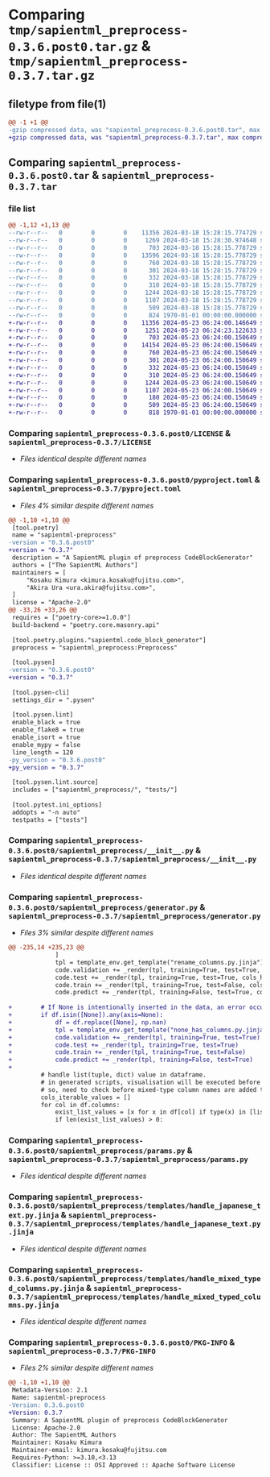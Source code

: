 # Comparing `tmp/sapientml_preprocess-0.3.6.post0.tar.gz` & `tmp/sapientml_preprocess-0.3.7.tar.gz`

## filetype from file(1)

```diff
@@ -1 +1 @@
-gzip compressed data, was "sapientml_preprocess-0.3.6.post0.tar", max compression
+gzip compressed data, was "sapientml_preprocess-0.3.7.tar", max compression
```

## Comparing `sapientml_preprocess-0.3.6.post0.tar` & `sapientml_preprocess-0.3.7.tar`

### file list

```diff
@@ -1,12 +1,13 @@
--rw-r--r--   0        0        0    11356 2024-03-18 15:28:15.774729 sapientml_preprocess-0.3.6.post0/LICENSE
--rw-r--r--   0        0        0     1269 2024-03-18 15:28:30.974648 sapientml_preprocess-0.3.6.post0/pyproject.toml
--rw-r--r--   0        0        0      703 2024-03-18 15:28:15.778729 sapientml_preprocess-0.3.6.post0/sapientml_preprocess/__init__.py
--rw-r--r--   0        0        0    13596 2024-03-18 15:28:15.778729 sapientml_preprocess-0.3.6.post0/sapientml_preprocess/generator.py
--rw-r--r--   0        0        0      760 2024-03-18 15:28:15.778729 sapientml_preprocess-0.3.6.post0/sapientml_preprocess/params.py
--rw-r--r--   0        0        0      301 2024-03-18 15:28:15.778729 sapientml_preprocess-0.3.6.post0/sapientml_preprocess/templates/drop_one_value_columns.py.jinja
--rw-r--r--   0        0        0      332 2024-03-18 15:28:15.778729 sapientml_preprocess-0.3.6.post0/sapientml_preprocess/templates/handle_inf_columns.py.jinja
--rw-r--r--   0        0        0      310 2024-03-18 15:28:15.778729 sapientml_preprocess-0.3.6.post0/sapientml_preprocess/templates/handle_iterable_values.py.jinja
--rw-r--r--   0        0        0     1244 2024-03-18 15:28:15.778729 sapientml_preprocess-0.3.6.post0/sapientml_preprocess/templates/handle_japanese_text.py.jinja
--rw-r--r--   0        0        0     1107 2024-03-18 15:28:15.778729 sapientml_preprocess-0.3.6.post0/sapientml_preprocess/templates/handle_mixed_typed_columns.py.jinja
--rw-r--r--   0        0        0      509 2024-03-18 15:28:15.778729 sapientml_preprocess-0.3.6.post0/sapientml_preprocess/templates/rename_columns.py.jinja
--rw-r--r--   0        0        0      824 1970-01-01 00:00:00.000000 sapientml_preprocess-0.3.6.post0/PKG-INFO
+-rw-r--r--   0        0        0    11356 2024-05-23 06:24:00.146649 sapientml_preprocess-0.3.7/LICENSE
+-rw-r--r--   0        0        0     1251 2024-05-23 06:24:23.122633 sapientml_preprocess-0.3.7/pyproject.toml
+-rw-r--r--   0        0        0      703 2024-05-23 06:24:00.150649 sapientml_preprocess-0.3.7/sapientml_preprocess/__init__.py
+-rw-r--r--   0        0        0    14154 2024-05-23 06:24:00.150649 sapientml_preprocess-0.3.7/sapientml_preprocess/generator.py
+-rw-r--r--   0        0        0      760 2024-05-23 06:24:00.150649 sapientml_preprocess-0.3.7/sapientml_preprocess/params.py
+-rw-r--r--   0        0        0      301 2024-05-23 06:24:00.150649 sapientml_preprocess-0.3.7/sapientml_preprocess/templates/drop_one_value_columns.py.jinja
+-rw-r--r--   0        0        0      332 2024-05-23 06:24:00.150649 sapientml_preprocess-0.3.7/sapientml_preprocess/templates/handle_inf_columns.py.jinja
+-rw-r--r--   0        0        0      310 2024-05-23 06:24:00.150649 sapientml_preprocess-0.3.7/sapientml_preprocess/templates/handle_iterable_values.py.jinja
+-rw-r--r--   0        0        0     1244 2024-05-23 06:24:00.150649 sapientml_preprocess-0.3.7/sapientml_preprocess/templates/handle_japanese_text.py.jinja
+-rw-r--r--   0        0        0     1107 2024-05-23 06:24:00.150649 sapientml_preprocess-0.3.7/sapientml_preprocess/templates/handle_mixed_typed_columns.py.jinja
+-rw-r--r--   0        0        0      180 2024-05-23 06:24:00.150649 sapientml_preprocess-0.3.7/sapientml_preprocess/templates/none_has_columns.py.jinja
+-rw-r--r--   0        0        0      509 2024-05-23 06:24:00.150649 sapientml_preprocess-0.3.7/sapientml_preprocess/templates/rename_columns.py.jinja
+-rw-r--r--   0        0        0      818 1970-01-01 00:00:00.000000 sapientml_preprocess-0.3.7/PKG-INFO
```

### Comparing `sapientml_preprocess-0.3.6.post0/LICENSE` & `sapientml_preprocess-0.3.7/LICENSE`

 * *Files identical despite different names*

### Comparing `sapientml_preprocess-0.3.6.post0/pyproject.toml` & `sapientml_preprocess-0.3.7/pyproject.toml`

 * *Files 4% similar despite different names*

```diff
@@ -1,10 +1,10 @@
 [tool.poetry]
 name = "sapientml-preprocess"
-version = "0.3.6.post0"
+version = "0.3.7"
 description = "A SapientML plugin of preprocess CodeBlockGenerator"
 authors = ["The SapientML Authors"]
 maintainers = [
     "Kosaku Kimura <kimura.kosaku@fujitsu.com>",
     "Akira Ura <ura.akira@fujitsu.com>",
 ]
 license = "Apache-2.0"
@@ -33,26 +33,26 @@
 requires = ["poetry-core>=1.0.0"]
 build-backend = "poetry.core.masonry.api"
 
 [tool.poetry.plugins."sapientml.code_block_generator"]
 preprocess = "sapientml_preprocess:Preprocess"
 
 [tool.pysen]
-version = "0.3.6.post0"
+version = "0.3.7"
 
 [tool.pysen-cli]
 settings_dir = ".pysen"
 
 [tool.pysen.lint]
 enable_black = true
 enable_flake8 = true
 enable_isort = true
 enable_mypy = false
 line_length = 120
-py_version = "0.3.6.post0"
+py_version = "0.3.7"
 
 [tool.pysen.lint.source]
 includes = ["sapientml_preprocess/", "tests/"]
 
 [tool.pytest.ini_options]
 addopts = "-n auto"
 testpaths = ["tests"]
```

### Comparing `sapientml_preprocess-0.3.6.post0/sapientml_preprocess/__init__.py` & `sapientml_preprocess-0.3.7/sapientml_preprocess/__init__.py`

 * *Files identical despite different names*

### Comparing `sapientml_preprocess-0.3.6.post0/sapientml_preprocess/generator.py` & `sapientml_preprocess-0.3.7/sapientml_preprocess/generator.py`

 * *Files 3% similar despite different names*

```diff
@@ -235,14 +235,23 @@
             ]
             tpl = template_env.get_template("rename_columns.py.jinja")
             code.validation += _render(tpl, training=True, test=True, cols_has_symbols=cols_has_symbols)
             code.test += _render(tpl, training=True, test=True, cols_has_symbols=cols_has_symbols)
             code.train += _render(tpl, training=True, test=False, cols_has_symbols=cols_has_symbols)
             code.predict += _render(tpl, training=False, test=True, cols_has_symbols=cols_has_symbols)
 
+        # If None is intentionally inserted in the data, an error occurs, so we have added an action to change None to "np.nan."
+        if df.isin([None]).any(axis=None):
+            df = df.replace([None], np.nan)
+            tpl = template_env.get_template("none_has_columns.py.jinja")
+            code.validation += _render(tpl, training=True, test=True)
+            code.test += _render(tpl, training=True, test=True)
+            code.train += _render(tpl, training=True, test=False)
+            code.predict += _render(tpl, training=False, test=True)
+
         # handle list(tuple, dict) value in dataframe.
         # in generated scripts, visualisation will be executed before pre-processing such as handle mixed-type.
         # so, need to check before mixed-type column names are added to suppress errors during visualisation.
         cols_iterable_values = []
         for col in df.columns:
             exist_list_values = [x for x in df[col] if type(x) in [list, tuple, dict]]
             if len(exist_list_values) > 0:
```

### Comparing `sapientml_preprocess-0.3.6.post0/sapientml_preprocess/params.py` & `sapientml_preprocess-0.3.7/sapientml_preprocess/params.py`

 * *Files identical despite different names*

### Comparing `sapientml_preprocess-0.3.6.post0/sapientml_preprocess/templates/handle_japanese_text.py.jinja` & `sapientml_preprocess-0.3.7/sapientml_preprocess/templates/handle_japanese_text.py.jinja`

 * *Files identical despite different names*

### Comparing `sapientml_preprocess-0.3.6.post0/sapientml_preprocess/templates/handle_mixed_typed_columns.py.jinja` & `sapientml_preprocess-0.3.7/sapientml_preprocess/templates/handle_mixed_typed_columns.py.jinja`

 * *Files identical despite different names*

### Comparing `sapientml_preprocess-0.3.6.post0/PKG-INFO` & `sapientml_preprocess-0.3.7/PKG-INFO`

 * *Files 2% similar despite different names*

```diff
@@ -1,10 +1,10 @@
 Metadata-Version: 2.1
 Name: sapientml-preprocess
-Version: 0.3.6.post0
+Version: 0.3.7
 Summary: A SapientML plugin of preprocess CodeBlockGenerator
 License: Apache-2.0
 Author: The SapientML Authors
 Maintainer: Kosaku Kimura
 Maintainer-email: kimura.kosaku@fujitsu.com
 Requires-Python: >=3.10,<3.13
 Classifier: License :: OSI Approved :: Apache Software License
```

